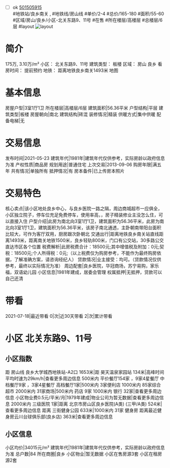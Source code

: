 - [ ] ok [501505915](https://bj.5i5j.com/ershoufang/501505915.html)  
 #地铁站/良乡南关 ,  #地铁线/房山线
#单价/2-4 #总价/165-180 #面积/55-60   #区域/房山/良乡/小区-北关东路9、11号 #在售 #所在楼层/高楼层 #总楼层/6层 #layout 
![layout](http://image2a.5i5j.com/scm/HOUSE_CUSTOMER/67b916a2e6784c9481fcedcb414142e9.jpg_P5.jpg) 
# 简介 
 175万,  3.10万/m² 
小区： 北关东路9、11号
建筑类型： 板楼
区域： 房山 良乡
看房时间： 提前预约
地铁： 距离地铁良乡南关1493米 地图
# 基本信息 
 房屋户型|3室1厅1卫
所在楼层|高楼层/6层
建筑面积|56.36平米
户型结构|平层
建筑类型|板楼
房屋朝向|南北
建筑结构|砖混
装修情况|精装
供暖方式|集中供暖
配备电梯|无
# 交易信息 
 发布时间|2021-05-23
建筑年代|1981年|建筑年代仅供参考，实际房龄以政府信息为准
产权性质|商品房
规划用途|普通住宅
上次交易|2013-09-06
购房年限|满五年
共有情况|单独所有
抵押情况|有
房本备件|已上传房本照片
# 交易特色 
 核心卖点|该小区地处良乡中心，与良乡医院一路之隔，周边商城超市一应俱全，小区独立院子，停车位充足免费停车，使用率高，，房子精装修业主没怎么住，可以直接入住
户型介绍|此房为南北向3室1厅1卫，建筑面积为56.36平米，此房为南北向3室1厅1卫，建筑面积为56.36平米，该房子南北通透，主卧朝南带阳台面积比较大，可作为客厅双用，厨房跟次卧朝北
交通出行|距离地铁良乡南关站直线距离1493米，距离南关地铁1500米，良乡轻轨800米，门口有公交站，30多路公交直达市区各个位置
税费解析|此房税费合计：18500元;其中增值税及附加：0元;契税：18500元;个人所得税：0元;（以上税费仅为购房参考，不能作为最终购房依据，了解准确方案，请咨询经纪人）
贷款情况|业主接受：均可。（贷款情况仅供参考，最终以实际情况为准）
周边配套|良乡医院，华冠商场，苏宁易购，家乐福，双语幼儿园
小区信息|1981年建成，居委会管理
权属抵押|无抵押，贷款可以自己还清
# 带看 
 2021-07-18|最近带看	 0|次|近30天带看	 2|次|累计带看
# 小区 北关东路9、11号
## 小区指数 
 距 房山线 良乡大学城西地铁站-A2口 1653米|距 昊天温泉家园站 134米|高峰时间平均时速为29km/h|查看更多周边信息
500米内 平价餐厅154家 ，9家4星餐厅
中档餐厅9家 ，3家4星餐厅
高档餐厅1家|500米内 3家便利店
1000米内 85家综合超市
2000米内 31家商场|500米内 药店 9家
1000米内 银行 32家|查看更多周边信息
小区物业费0.5元/平米/月|1979年建成|物业公司为暂无数据|查看更多周边信息
2000米内 三级医院 1家|距离 北京市房山区良乡医院(A类) (三甲/A类) 524米|查看更多周边信息
距离 三街健身公园 633米|1000米内 31家 健身房
距离最近健身房云川台球俱乐部(良乡店) 363米|查看更多周边信息
## 小区信息 
 小区均价|34015元/m²
建筑年代|1981年|建筑年代仅供参考，实际房龄以政府信息为准
总户数|84
所在商圈|良乡
小区物业|暂无数据
小区在售房源3套
小区在租房源2套
